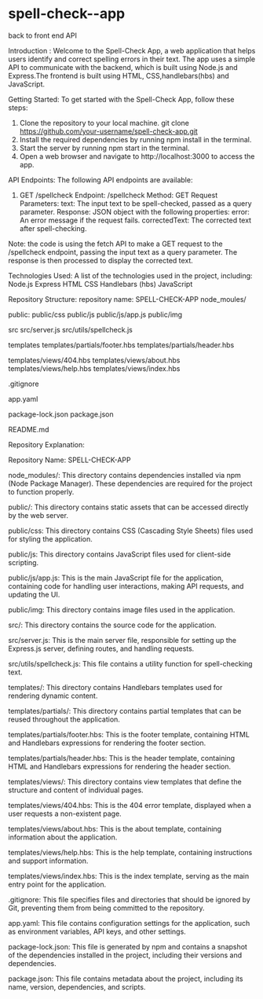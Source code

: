 # spell-check--app
back to front end API

Introduction :
Welcome to the Spell-Check App, a web application that helps users identify and correct spelling errors in their text. The app uses a simple API to communicate with the backend, which is built using Node.js and Express.The frontend is built using HTML, CSS,handlebars(hbs) and JavaScript. 

Getting Started:
To get started with the Spell-Check App, follow these steps:
1. Clone the repository to your local machine. git clone https://github.com/your-username/spell-check-app.git
2. Install the required dependencies by running npm install in the terminal.
3. Start the server by running npm start in the terminal.
4. Open a web browser and navigate to http://localhost:3000 to access the app.

API Endpoints:
The following API endpoints are available:

1. GET /spellcheck
Endpoint: /spellcheck
Method: GET
Request Parameters:
text: The input text to be spell-checked, passed as a query parameter.
Response:
JSON object with the following properties:
error: An error message if the request fails.
correctedText: The corrected text after spell-checking.

Note: the code is using the fetch API to make a GET request to the /spellcheck endpoint, passing the input text as a query parameter. The response is then processed to display the corrected text.

Technologies Used: A list of the technologies used in the project, including:
Node.js
Express
HTML
CSS
Handlebars (hbs)
JavaScript

Repository Structure: 
repository name: SPELL-CHECK-APP
node_moules/

public:
public/css
public/js
public/js/app.js
public/img

src
src/server.js
src/utils/spellcheck.js

templates
templates/partials/footer.hbs
templates/partials/header.hbs

templates/views/404.hbs
templates/views/about.hbs
templates/views/help.hbs
templates/views/index.hbs

.gitignore

app.yaml

package-lock.json
package.json

README.md

Repository Explanation:

Repository Name: SPELL-CHECK-APP

node_modules/: This directory contains dependencies installed via npm (Node Package Manager). These dependencies are required for the project to function properly.


public/: This directory contains static assets that can be accessed directly by the web server.

public/css: This directory contains CSS (Cascading Style Sheets) files used for styling the application.

public/js: This directory contains JavaScript files used for client-side scripting.

public/js/app.js: This is the main JavaScript file for the application, containing code for handling user interactions, making API requests, and updating the UI.

public/img: This directory contains image files used in the application.


src/: This directory contains the source code for the application.

src/server.js: This is the main server file, responsible for setting up the Express.js server, defining routes, and handling requests.

src/utils/spellcheck.js: This file contains a utility function for spell-checking text.


templates/: This directory contains Handlebars templates used for rendering dynamic content.

templates/partials/: This directory contains partial templates that can be reused throughout the application.

templates/partials/footer.hbs: This is the footer template, containing HTML and Handlebars expressions for rendering the footer section.

templates/partials/header.hbs: This is the header template, containing HTML and Handlebars expressions for rendering the header section.

templates/views/: This directory contains view templates that define the structure and content of individual pages.

templates/views/404.hbs: This is the 404 error template, displayed when a user requests a non-existent page.

templates/views/about.hbs: This is the about template, containing information about the application.

templates/views/help.hbs: This is the help template, containing instructions and support information.

templates/views/index.hbs: This is the index template, serving as the main entry point for the application.


.gitignore: This file specifies files and directories that should be ignored by Git, preventing them from being committed to the repository.


app.yaml: This file contains configuration settings for the application, such as environment variables, API keys, and other settings.

package-lock.json: This file is generated by npm and contains a snapshot of the dependencies installed in the project, including their versions and dependencies.

package.json: This file contains metadata about the project, including its name, version, dependencies, and scripts.










